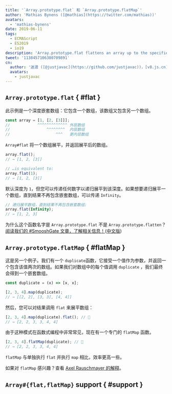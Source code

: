 ```yaml
---
title: '`Array.prototype.flat` 和 `Array.prototype.flatMap`'
author: 'Mathias Bynens ([@mathias](https://twitter.com/mathias))'
avatars:
  - 'mathias-bynens'
date: 2019-06-11
tags:
  - ECMAScript
  - ES2019
  - io19
description: 'Array.prototype.flat flattens an array up to the specified depth. Array.prototype.flatMap is equivalent to doing a map followed by a flat separately.'
tweet: '1138457106380709891'
cn:
  author: '迷渡 ([@justjavac](https://github.com/justjavac))，[v8.js.cn](https://v8.js.cn) 站长'
  avatars:
    - justjavac
---
```

## `Array.prototype.flat` { #flat }

此示例是一个深度嵌套数组：它包含一个数组，该数组又包含另一个数组。

```js
const array = [1, [2, [3]]];
//            ^^^^^^^^^^^^^ 外层数组
//                ^^^^^^^^  内层数组
//                    ^^^   更内层数组
```

`Array#flat` 将一个数组展平，并返回展平后的数组。

```js
array.flat();
// → [1, 2, [3]]

// …is equivalent to:
array.flat(1);
// → [1, 2, [3]]
```

默认深度为 `1`，但您可以传递任何数字以递归展平到该深度。如果想要递归展平一个数组，直到结果不再包含嵌套数组，可以传递 `Infinity`。

```js
// 递归展平数组，直到结果不再包含嵌套数组:
array.flat(Infinity);
// → [1, 2, 3]
```

为什么这个函数名字是 `Array.prototype.flat` 不是 `Array.prototype.flatten`？[阅读我们的 #SmooshGate 文章，了解相关信息！](https://developers.google.com/web/updates/2018/03/smooshgate)([中文版](https://zhuanlan.zhihu.com/p/34741293))

## `Array.prototype.flatMap` { #flatMap }

这是另一个例子。我们有一个 `duplicate`函数，它接受一个值作为参数，并返回一个包含该值两次的数组。如果我们对数组中的每个值调用 `duplicate` ，我们最终会得到一个嵌套数组。

```js
const duplicate = (x) => [x, x];

[2, 3, 4].map(duplicate);
// → [[2, 2], [3, 3], [4, 4]]
```

然后，您可以对结果调用 `flat` 来展平数组：

```js
[2, 3, 4].map(duplicate).flat(); // 🐌
// → [2, 2, 3, 3, 4, 4]
```

由于这种模式在函数式编程中非常常见，现在有一个专门的 `flatMap` 函数。

```js
[2, 3, 4].flatMap(duplicate); // 🚀
// → [2, 2, 3, 3, 4, 4]
```

`flatMap` 与单独执行 `flat` 并执行 `map` 相比，效率更高一些。

如果对 `flatMap` 感兴趣？查看 [Axel Rauschmayer 的解释](https://exploringjs.com/impatient-js/ch_arrays.html#flatmap-mapping-to-zero-or-more-values)。

## `Array#{flat,flatMap}` support { #support }

<feature-support chrome="69 /blog/v8-release-69#javascript-language-features"
                 firefox="62"
                 safari="12"
                 nodejs="11"
                 babel="yes https://github.com/zloirock/core-js#ecmascript-array"></feature-support>
